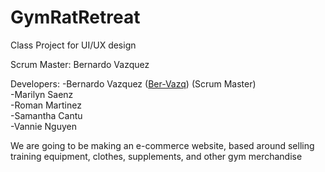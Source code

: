 # GymRatRetreat
Class Project for UI/UX design  <br />

Scrum Master: Bernardo Vazquez  <br />

Developers:
-Bernardo	Vazquez ([Ber-Vazq](https://github.com/Ber-Vazq)) (Scrum Master) <br />
-Marilyn Saenz  <br />
-Roman Martinez  <br />
-Samantha	Cantu  <br />
-Vannie	Nguyen  <br />

We are going to be making an e-commerce website, based around selling training equipment, clothes, supplements, and other gym merchandise 
